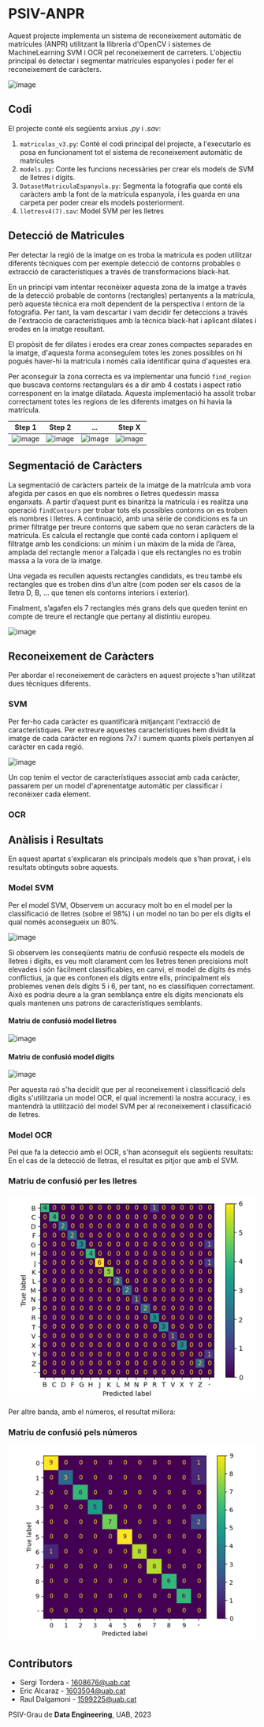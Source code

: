 # PSIV-ANPR
Aquest projecte implementa un sistema de reconeixement automàtic de matrícules (ANPR) utilitzant la llibreria d'OpenCV i sistemes de MachineLearning SVM i OCR pel reconeixement de carreters. L'objectiu principal és detectar i segmentar matrícules espanyoles i poder fer el reconeixement de caràcters.

![image](https://github.com/DCC-UAB/xnap-project-ed_group_16/assets/61145059/99728a8d-9e2c-4718-b43a-07fee2f6707b)
## Codi
El projecte conté els següents arxius *.py* i *.sav*:
1. ``matriculas_v3.py``: Conté el codi principal del projecte, a l'executarlo es posa en funcionament tot el sistema de reconeixement automàtic de matrícules
2. ``models.py``: Conte les funcions necessàries per crear els models de SVM de lletres i dígits.
3. ``DatasetMatriculaEspanyola.py``: Segmenta la fotografia que conté els caràcters amb la font de la matrícula espanyola, i les guarda en una carpeta per poder crear els models posteriorment.
4. ``lletresv4(7).sav``: Model SVM per les lletres
## Detecció de Matricules
Per detectar la regió de la imatge on es troba la matrícula es poden utilitzar diferents tècniques com per exemple detecció de contorns probables o extracció de característiques a través de transformacions black-hat.

En un principi vam intentar reconèixer aquesta zona de la imatge a través de la detecció probable de contorns (rectangles) pertanyents a la matrícula, però aquesta tècnica era molt dependent de la perspectiva i entorn de la fotografia. Per tant, la vam descartar i vam decidir fer deteccions a través de l'extraccio de característiques amb la tècnica black-hat i aplicant dilates i erodes en la imatge resultant.

El propòsit de fer dilates i erodes era crear zones compactes separades en la imatge, d'aquesta forma aconseguíem totes les zones possibles on hi pogués haver-hi la matricula i només calia identificar quina d'aquestes era.

Per aconseguir la zona correcta es va implementar una funció ``find_region`` que buscava contorns rectangulars és a dir amb 4 costats i aspect ratio corresponent en la imatge dilatada. Aquesta implementació ha assolit trobar correctament totes les regions de les diferents imatges on hi havia la matrícula.

| Step 1 | Step 2 | ... | Step X|
| -------------| ------------- | -------------|------------- |
|![image](https://github.com/DCC-UAB/xnap-project-ed_group_16/assets/61145059/bcf4c783-b62f-4cb4-9f6c-b8c16ce0bf81) |![image](https://github.com/DCC-UAB/xnap-project-ed_group_16/assets/61145059/1b424e79-c026-4b76-8189-d6a398316532)|![image](https://github.com/DCC-UAB/xnap-project-ed_group_16/assets/61145059/625a0e57-86bf-45b6-b471-7d6fffea7610)| ![image](https://github.com/DCC-UAB/xnap-project-ed_group_16/assets/61145059/89f3ab0f-c652-4472-b6af-79d388eb5a61)|

## Segmentació de Caràcters

La segmentació de caràcters parteix de la imatge de la matrícula amb vora afegida per casos en que els nombres o lletres quedessin massa enganxats. A partir d’aquest punt es binaritza la matrícula i es realitza una operació ``findContours`` per trobar tots els possibles contorns on es troben els nombres i lletres.
A continuació, amb una sèrie de condicions es fa un primer filtratge per treure contorns que sabem que no seran caràcters de la matrícula. Es calcula el rectangle que conté cada contorn i apliquem el filtratge amb les condicions: un mínim i un màxim de la mida de l’àrea, amplada del rectangle menor a l’alçada i que els rectangles no es trobin massa a la vora de la imatge.

Una vegada es recullen aquests rectangles candidats, es treu també els rectangles que es troben dins d’un altre (com poden ser els casos de la lletra D, B, ... que tenen els contorns interiors i exterior). 

Finalment, s’agafen els 7 rectangles més grans dels que queden tenint en compte de treure el rectangle que pertany al distintiu europeu.

![image](https://github.com/SergiTordera/PSIV-ANPR/assets/61145059/8c74e3c3-38af-42c6-853b-50aedca7956e)


## Reconeixement de Caràcters 

Per abordar el reconeixement de caràcters en aquest projecte s'han utilitzat dues tècniques diferents.

### SVM
Per fer-ho cada caràcter es quantificarà mitjançant l'extracció de característiques. Per extreure aquestes característiques hem dividit la imatge de cada caràcter en regions 7x7 i sumem quants píxels pertanyen al caràcter en cada regió.

![image](https://github.com/SergiTordera/PSIV-ANPR/assets/61145059/ba2e2055-023f-4f98-a13d-22b7b41a27fc)


Un cop tenim el vector de característiques associat amb cada caràcter, passarem per un model d'aprenentatge automàtic per classificar i reconèixer cada element.


### OCR

## Anàlisis i Resultats

En aquest apartat s'explicaran els principals models que s'han provat, i els resultats obtinguts sobre aquests.

### Model SVM
Per el model SVM, Observem un accuracy molt bo en el model per la classificació de lletres (sobre el 98%) i un model no tan bo per els digits el qual només  aconsegueix un 80%.

![image](https://github.com/SergiTordera/PSIV-ANPR/assets/61145059/e458df8d-61c1-451a-85b8-90ca6a19e916)

Si observem les conseqüents matriu de confusió respecte els models de lletres i dígits, es veu molt clarament com les lletres tenen precisions molt elevades i són fàcilment classificables, en canvi, el model de dígits és més conflictius, ja que es confonen els dígits entre ells, principalment els problemes venen dels dígits 5 i 6, per tant, no es classifiquen correctament. Això es podria deure a la gran semblança entre els dígits mencionats els quals mantenen uns patrons de característiques semblants.

#### Matriu de confusió model lletres
![image](https://github.com/SergiTordera/PSIV-ANPR/assets/61145059/4d3ef771-9020-4dd8-b7fc-be6b3dc5da54)
#### Matriu de confusió model digits
![image](https://github.com/SergiTordera/PSIV-ANPR/assets/61145059/923e6722-1b7c-482b-baae-8e45c5d1b36e)

Per aquesta raó s'ha decidit que per al reconeixement i classificació dels dígits s'utilitzaria un model OCR, el qual incrementi la nostra accuracy, i es mantendrà la utilització del model SVM per al reconeixement i classificació de lletres.

### Model OCR
Pel que fa la detecció amb el OCR, s'han aconseguit els següents resultats:
En el cas de la detecció de lletras, el resultat es pitjor que amb el SVM.
### Matriu de confusió per les lletres
![image](https://github.com/SergiTordera/PSIV-ANPR/blob/main/OCR-CM-L.png)


Per altre banda, amb el números, el resultat millora:
### Matriu de confusió pels números
![image](https://github.com/SergiTordera/PSIV-ANPR/blob/main/OCR-DM-N.png)



## Contributors
* Sergi Tordera - 1608676@uab.cat
* Eric Alcaraz - 1603504@uab.cat                
* Raul Dalgamoni - 1599225@uab.cat

PSIV-Grau de __Data Engineering__, 
UAB, 2023

